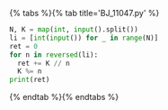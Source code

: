 {% tabs %}{% tab title='BJ_11047.py' %}

```py
N, K = map(int, input().split())
li = [int(input()) for _ in range(N)]
ret = 0
for n in reversed(li):
  ret += K // n
  K %= n
print(ret)
```

{% endtab %}{% endtabs %}
